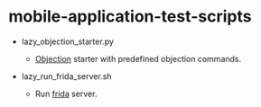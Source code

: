 # mobile-application-test-scripts

* lazy_objection_starter.py
  * [Objection](https://github.com/sensepost/objection) starter with predefined objection commands.

* lazy_run_frida_server.sh
  * Run [frida](https://frida.re/) server.
